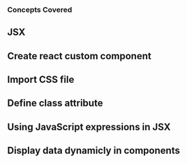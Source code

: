 ### Concepts Covered

## JSX
## Create react custom component
## Import CSS file
## Define class attribute
## Using JavaScript expressions in JSX
## Display data dynamicly in components
